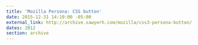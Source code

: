 ```yaml
---
title: 'Mozilla Persona: CSS button'
date: 2015-12-31 14:10:00 -05:00
external_link: http://archive.sawyerh.com/mozilla/css3-persona-button/
dates: 2012
section: archive
---
```


